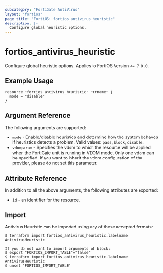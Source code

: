 ```yaml
---
subcategory: "FortiGate AntiVirus"
layout: "fortios"
page_title: "FortiOS: fortios_antivirus_heuristic"
description: |-
  Configure global heuristic options.
---
```


# fortios_antivirus_heuristic
Configure global heuristic options. Applies to FortiOS Version `<= 7.0.0`.

## Example Usage

```hcl
resource "fortios_antivirus_heuristic" "trname" {
  mode = "disable"
}
```

## Argument Reference

The following arguments are supported:

* `mode` - Enable/disable heuristics and determine how the system behaves if heuristics detects a problem. Valid values: `pass`, `block`, `disable`.
* `vdomparam` - Specifies the vdom to which the resource will be applied when the FortiGate unit is running in VDOM mode. Only one vdom can be specified. If you want to inherit the vdom configuration of the provider, please do not set this parameter.


## Attribute Reference

In addition to all the above arguments, the following attributes are exported:
* `id` - an identifier for the resource.

## Import

Antivirus Heuristic can be imported using any of these accepted formats:
```
$ terraform import fortios_antivirus_heuristic.labelname AntivirusHeuristic

If you do not want to import arguments of block:
$ export "FORTIOS_IMPORT_TABLE"="false"
$ terraform import fortios_antivirus_heuristic.labelname AntivirusHeuristic
$ unset "FORTIOS_IMPORT_TABLE"
```
